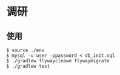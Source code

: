 # 调研

## 使用
```
$ source ./env
$ mysql -u user -ppassword < db_init.sql
$ ./gradlew flywaycleawn flywaymigrate
$ ./gradlew test
```

